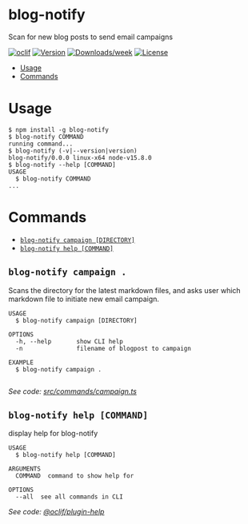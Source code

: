 blog-notify
===========

Scan for new blog posts to send email campaigns

[![oclif](https://img.shields.io/badge/cli-oclif-brightgreen.svg)](https://oclif.io)
[![Version](https://img.shields.io/npm/v/blog-notify.svg)](https://npmjs.org/package/blog-notify)
[![Downloads/week](https://img.shields.io/npm/dw/blog-notify.svg)](https://npmjs.org/package/blog-notify)
[![License](https://img.shields.io/npm/l/blog-notify.svg)](https://github.com/matthewcm/blog-notify/blob/master/package.json)

<!-- toc -->
* [Usage](#usage)
* [Commands](#commands)
<!-- tocstop -->
# Usage
<!-- usage -->
```sh-session
$ npm install -g blog-notify
$ blog-notify COMMAND
running command...
$ blog-notify (-v|--version|version)
blog-notify/0.0.0 linux-x64 node-v15.8.0
$ blog-notify --help [COMMAND]
USAGE
  $ blog-notify COMMAND
...
```
<!-- usagestop -->
# Commands
<!-- commands -->
* [`blog-notify campaign [DIRECTORY]`](#blog-notify-hello-file)
* [`blog-notify help [COMMAND]`](#blog-notify-help-command)

## `blog-notify campaign .`

Scans the directory for the latest markdown files, and asks user which markdown file to initiate new email campaign.


```
USAGE
  $ blog-notify campaign [DIRECTORY]

OPTIONS
  -h, --help       show CLI help
  -n               filename of blogpost to campaign 

EXAMPLE
  $ blog-notify campaign .
  
```

_See code: [src/commands/campaign.ts](https://github.com/matthewcm/blog-notify/blob/v0.0.0/src/commands/hello.ts)_

## `blog-notify help [COMMAND]`

display help for blog-notify

```
USAGE
  $ blog-notify help [COMMAND]

ARGUMENTS
  COMMAND  command to show help for

OPTIONS
  --all  see all commands in CLI
```

_See code: [@oclif/plugin-help](https://github.com/oclif/plugin-help/blob/v3.2.2/src/commands/help.ts)_
<!-- commandsstop -->
